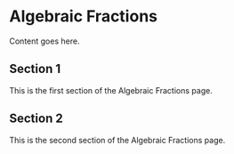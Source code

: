 # Algebraic Fractions

Content goes here.

## Section 1

This is the first section of the Algebraic Fractions page.

## Section 2

This is the second section of the Algebraic Fractions page.

